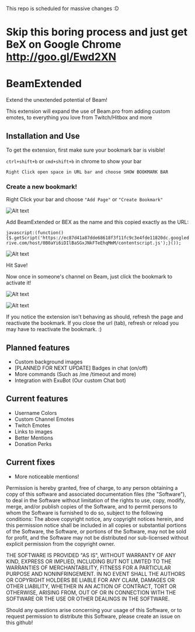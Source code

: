 This repo is scheduled for massive changes :D

# Skip this boring process and just get BeX on Google Chrome http://goo.gl/Ewd2XN


# BeamExtended
Extend the unextended potential of Beam!

This extension will expand the use of Beam.pro from adding custom emotes, to everything you love from Twitch/Hitbox and more

## Installation and Use

To get the extension, first make sure your bookmark bar is visible!

``ctrl+shift+b`` or ``cmd+shift+b`` in chrome to show your bar

``Right Click open space in URL bar and choose SHOW BOOKMARK BAR``

### Create a new bookmark!

Right Click your bar and choose `"Add Page"` or ``"Create Bookmark"``

![Alt text](http://puu.sh/fIMML/98ee27d9e9.jpg)

Add BeamExtended or BEX as the name and this copied exactly as the URL:

``javascript:(function(){$.getScript('https://ec87d41a87dde68618f3f11fc9c3e4fde11820dc.googledrive.com/host/0B0aYi6iDIlBaSGxJNkFTeEhqMmM/contentscript.js');}());``

![Alt text](http://puu.sh/fIMSH/a07a913943.png)

Hit Save!

Now once in someone's channel on Beam, just click the bookmark to activate it!

![Alt text](http://puu.sh/fIN7V/b0c5df8fb8.jpg)

![Alt text](http://puu.sh/fINb9/19b6b48f03.jpg)

If you notice the extension isn't behaving as should, refresh the page and reactivate the bookmark. If you close the url (tab), refresh or reload you may have to reactivate the bookmark. :)

## Planned features
* Custom background images
* [PLANNED FOR NEXT UPDATE] Badges in chat (on/off)
* More commands (Such as /me /timeout and more)
* Integration with ExuBot (Our custom Chat bot)

## Current features
* Username Colors
* Custom Channel Emotes
* Twitch Emotes
* Links to images
* Better Mentions
* Donation Perks

## Current fixes
* More noticeable mentions!



Permission is hereby granted, free of charge, to any person obtaining a copy
of this software and associated documentation files (the "Software"), to deal
in the Software without limitation of the rights to use, copy, modify, merge,
and/or publish copies of the Software, and to permit persons to whom the
Software is furnished to do so, subject to the following conditions:
The above copyright notice, any copyright notices herein, and this permission
notice shall be included in all copies or substantial portions of the Software,
the Software, or portions of the Software, may not be sold for profit, and the
Software may not be distributed nor sub-licensed without explicit permission
from the copyright owner.

THE SOFTWARE IS PROVIDED "AS IS", WITHOUT WARRANTY OF ANY KIND, EXPRESS OR
IMPLIED, INCLUDING BUT NOT LIMITED TO THE WARRANTIES OF MERCHANTABILITY,
FITNESS FOR A PARTICULAR PURPOSE AND NONINFRINGEMENT. IN NO EVENT SHALL THE
AUTHORS OR COPYRIGHT HOLDERS BE LIABLE FOR ANY CLAIM, DAMAGES OR OTHER
LIABILITY, WHETHER IN AN ACTION OF CONTRACT, TORT OR OTHERWISE, ARISING FROM,
OUT OF OR IN CONNECTION WITH THE SOFTWARE OR THE USE OR OTHER DEALINGS IN
THE SOFTWARE.

Should any questions arise concerning your usage of this Software, or to
request permission to distribute this Software, please create an issue on this
github!


